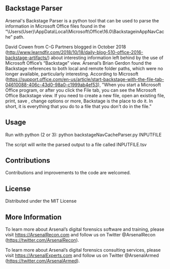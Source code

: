 ## Backstage Parser ##

Arsenal's Backstage Parser is a python tool that can be used to parse the information in Microsoft Office files found in the “\Users\(User)\AppData\Local\Microsoft\Office\16.0\BackstageinAppNavCache” path.

David Cowen from C-G Partners blogged in October 2018 (http://www.learndfir.com/2018/10/18/daily-blog-510-office-2016-backstage-artifacts/) about interesting information left behind by the use of Microsoft Office’s “Backstage” view. Arsenal’s Brian Gerdon found the Backstage references to both local and remote folder paths, which were no longer available, particularly interesting. According to Microsoft (https://support.office.com/en-us/article/start-backstage-with-the-file-tab-04610088-406c-43d0-98a0-c1999ab4ef53), "When you start a Microsoft Office program, or after you click the File tab, you can see the Microsoft Office Backstage view. If you need to create a new file, open an existing file, print, save , change options or more, Backstage is the place to do it. In short, it is everything that you do to a file that you don't do in the file.”

## Usage ##
Run with python (2 or 3): python backstageNavCacheParser.py INPUTFILE

The script will write the parsed output to a file called INPUTFILE.tsv

## Contributions ##

Contributions and improvements to the code are welcomed.

## License ##

Distributed under the MIT License

## More Information ##

To learn more about Arsenal’s digital forensics software and training, please visit https://ArsenalRecon.com and follow us on Twitter @ArsenalRecon (https://twitter.com/ArsenalRecon).

To learn more about Arsenal’s digital forensics consulting services, please visit https://ArsenalExperts.com and follow us on Twitter @ArsenalArmed (https://twitter.com/ArsenalArmed).
